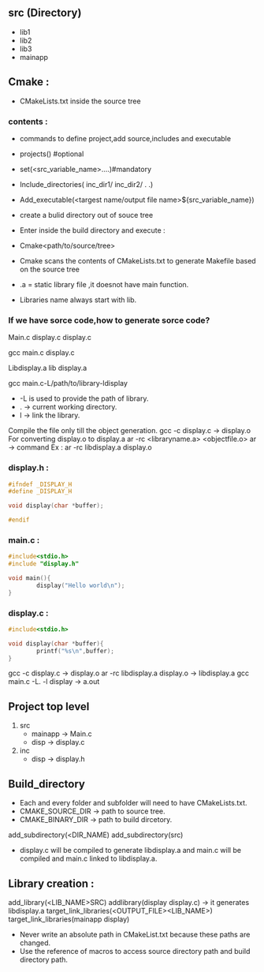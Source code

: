 


## src (Directory)  
- lib1
- lib2
- lib3
- mainapp

## Cmake :
- CMakeLists.txt inside the source tree
### contents :
- commands to define project,add source,includes and executable

- projects(<project name>) #optional
- set(<src_variable_name><src1><src2><src3>....)#mandatory
- Include_directories(
             inc_dir1/
             inc_dir2/
             .
             .)
- Add_executable(<targest name/output file name>${src_variable_name})
 
- create a bulid directory out of souce tree
- Enter inside the build directory and execute :
- Cmake<path/to/source/tree>
- Cmake scans the contents of CMakeLists.txt to generate Makefile based on the source tree
 
- .a = static library file ,it doesnot have main function.
- Libraries name always start with lib.
### If we have sorce code,how to generate sorce code?
Main.c display.c display.c

gcc main.c display.c

Libdisplay.a lib display.a

gcc main.c-L/path/to/library-ldisplay

- -L is used to provide the path of library.
- . -> current working directory.
- l -> link the library.

Compile the file only till the object generation.
  gcc -c display.c  ->  display.o
For converting display.o to display.a
   ar -rc <libraryname.a> <objectfile.o>
   ar -> command
   Ex : ar -rc libdisplay.a display.o 

### display.h :
```c
#ifndef _DISPLAY_H
#define _DISPLAY_H

void display(char *buffer);

#endif
```
### main.c :
```c
#include<stdio.h>
#include "display.h"

void main(){
        display("Hello world\n");
}
```
### display.c :
```c
#include<stdio.h>

void display(char *buffer){
        printf("%s\n",buffer);
}
```
gcc -c display.c  -> display.o
ar -rc libdisplay.a display.o  -> libdisplay.a
gcc main.c -L. -l display  -> a.out

## Project top level 
1. src
     - mainapp -> Main.c
     - disp  -> display.c
2. inc
     - disp  -> display.h
  
## Build_directory
  
- Each and every folder and subfolder will need to have CMakeLists.txt.
- CMAKE_SOURCE_DIR  -> path to source tree.
- CMAKE_BINARY_DIR  -> path to build dircetory.

add_subdirectory(<DIR_NAME)
add_subdirectory(src)

- display.c will be compiled to generate libdisplay.a and main.c will be compiled and main.c linked to libdisplay.a.

## Library creation :
add_library(<LIB_NAME>SRC)
addlibrary(display display.c)    -> it generates libdisplay.a
target_link_libraries(<OUTPUT_FILE><LIB_NAME>) 
target_link_libraries(mainapp display)

- Never write an absolute path in CMakeList.txt because these paths are changed.
- Use the reference of macros to access source directory path and build directory path.
